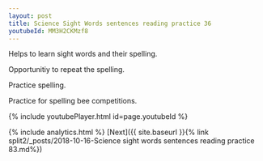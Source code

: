 ```yaml
---
layout: post
title: Science Sight Words sentences reading practice 36
youtubeId: MM3H2CKMzf8
---
```

 
 
Helps to learn sight words and their spelling.

Opportunitiy to repeat the spelling. 

Practice spelling. 
 
Practice for spelling bee competitions. 
 
{% include youtubePlayer.html id=page.youtubeId %}
 
 
{% include analytics.html %} 
[Next]({{ site.baseurl }}{% link  split2/_posts/2018-10-16-Science sight words sentences reading practice 83.md%})
 
